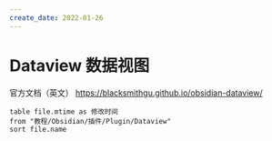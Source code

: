 ```yaml
---
create_date: 2022-01-26
---
```


# Dataview 数据视图

官方文档（英文） https://blacksmithgu.github.io/obsidian-dataview/


```dataview
table file.mtime as 修改时间
from "教程/Obsidian/插件/Plugin/Dataview"
sort file.name
```
